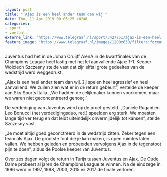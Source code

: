 ```yaml
---
layout: post
title: "’Ajax is een heel ander team dan wij'"
date: Thu, 11 Apr 2019 00:05:25 +0200
categories: 
- sport 
- voetbal 
externe_link: "https://www.telegraaf.nl/sport/3427751/ajax-is-een-heel-ander-team-dan-wij"
feature_image: "https://www.telegraaf.nl/images/1200x630/filters:format(jpeg):quality(80)/cdn-kiosk-api.telegraaf.nl/29df2e08-5bde-11e9-ac91-02d2fb1aa1d7.jpg"
---
```


<p class="intro">Juventus had het in de Johan Cruijff ArenA in de kwartfinales van de Champions League heel lastig met het fel aanvallende Ajax: 1-1. Keeper Wojciech Szczesny stelde vast dat zijn elftal grote gedeeltes van de wedstrijd werd weggedrukt.</p> <p>„Ajax is een heel ander team dan wij. Zij spelen heel agressief en heel aanvallend. We zullen zien wat er in de return gebeurt”, vertelde de keeper aan Sky Sports Italia. „We hadden de gelijkmaker kunnen voorkomen, maar we waren niet geconcentreerd genoeg.”</p><p>De verdediging van Juventus werd op de proef gesteld. „Daniele Rugani en Leo Bonucci (het verdedigingsduo, red.) speelden erg sterk. We moesten lange tijd ver terug en dat leidt uiteindelijk onvermijdelijk tot kansen”, stelde Szczesny vast.</p><p>„Je moet altijd goed geconctreerd in de wedstrijd zitten. Zeker tegen een team als Ajax. De grootste fout die je kan maken, is open ruimtes laten vallen. We hebben geleden en probeerden vervolgens Ajax in de tegenstoot pijn te doen”, aldus de Poolse keeper van Juventus.</p><p>Over zes dagen volgt de return in Turijn tussen Juventus en Ajax. De Oude Dame probeert al jaren de Champions League te winnen. Na de eindzege in 1996 werd in 1997, 1998, 2003, 2015 en 2017 de finale verloren.</p>
